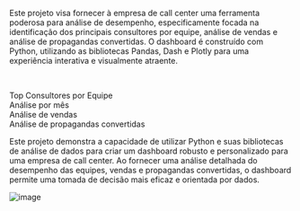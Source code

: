 <p>Este projeto visa fornecer à empresa de call center uma ferramenta poderosa para análise de desempenho, especificamente focada na identificação dos principais consultores por equipe, análise de vendas e análise de propagandas convertidas. O dashboard é construído com Python, utilizando as bibliotecas Pandas, Dash e Plotly para uma experiência interativa e visualmente atraente.</p>
</br>
<p>
Top Consultores por Equipe</br>
Análise por mês</br>
Análise de vendas</br>
Análise de propagandas convertidas</br>
</p>
<p>Este projeto demonstra a capacidade de utilizar Python e suas bibliotecas de análise de dados para criar um dashboard robusto e personalizado para uma empresa de call center. Ao fornecer uma análise detalhada do desempenho das equipes, vendas e propagandas convertidas, o dashboard permite uma tomada de decisão mais eficaz e orientada por dados.</p>


![image](https://github.com/RenanBaffi/Dashboard-Vendas-CallCenter/assets/125895715/a76ea6f4-0a30-4a46-b6fe-29e963ffe978)
